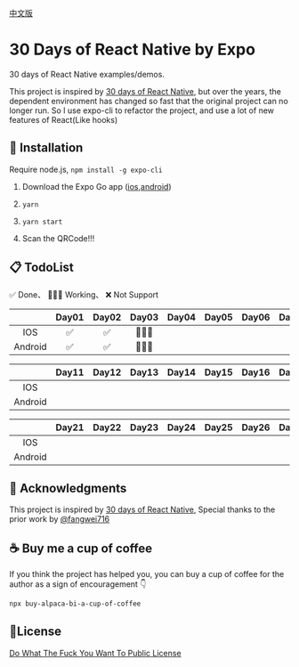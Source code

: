 [中文版](doc/ZH.md)

# 30 Days of React Native by Expo

30 days of React Native examples/demos.

This project is inspired by [30 days of React Native](https://github.com/fangwei716/30-days-of-react-native), but over the years, the dependent environment has changed so fast that the original project can no longer run. So I use expo-cli to refactor the project, and use a lot of new features of React(Like hooks)


## 🔎 Installation
Require node.js, ```npm install -g expo-cli ```

  1. Download the Expo Go app ([ios](https://apps.apple.com/app/apple-store/id982107779),[android](https://play.google.com/store/apps/details?id=host.exp.exponent&referrer=www))

  2.  ```yarn```

  3.  ```yarn start```
  
  4. Scan the QRCode!!!


## 📋 TodoList
✅ Done、 👷🏼‍♂️ Working、 ❌ Not Support
 
|         |  Day01 |  Day02 | Day03 | Day04 | Day05 | Day06 | Day07 | Day08 | Day09 | Day10 |
| :---:   | :----: | :----: | :---: | :---: | :---: | :---: | :---: | :---: | :---: | :---: |
| IOS     |   ✅   |   ✅   |   👷🏼‍♂️   |
| Android |   ✅   |   ✅   |   👷🏼‍♂️   |

|         |  Day11 |  Day12 | Day13 | Day14 | Day15 | Day16 | Day17 | Day18 | Day19 | Day20 |
| :---:   | :----: | :----: | :---: | :---: | :---: | :---: | :---: | :---: | :---: | :---: |
| IOS     |
| Android |

|         |  Day21 |  Day22 | Day23 | Day24 | Day25 | Day26 | Day27 | Day28 | Day29 | Day30 |
| :---:   | :----: | :----: | :---: | :---: | :---: | :---: | :---: | :---: | :---: | :---: |
| IOS     |
| Android |


## 🤝 Acknowledgments
This project is inspired by [30 days of React Native](https://github.com/fangwei716/30-days-of-react-native), Special thanks to the prior work by [@fangwei716](https://github.com/fangwei716)


## ☕ Buy me a cup of coffee
If you think the project has helped you, you can buy a cup of coffee for the author as a sign of encouragement 👇
```bash
npx buy-alpaca-bi-a-cup-of-coffee
```

## 🔑License
[Do What The Fuck You Want To Public License](./LICENSE)
